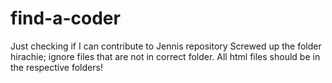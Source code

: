 # find-a-coder
Just checking if I can contribute to Jennis repository
Screwed up the folder hirachie; ignore files that are not in correct folder. All html files should be in the respective folders!
